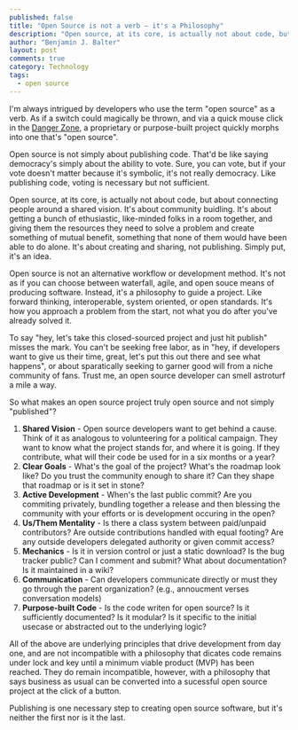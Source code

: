 ```yaml
---
published: false
title: "Open Source is not a verb — it's a Philosophy"
description: "Open source, at its core, is actually not about code, but about connecting people around a shared vision."
author: "Benjamin J. Balter"
layout: post
comments: true
category: Technology
tags:
  - open source
---
```


I'm always intrigued by developers who use the term "open source" as a verb. As if a switch could magically be thrown, and via a quick mouse click in the [Danger Zone](http://www.youtube.com/watch?v=V8rZWw9HE7o), a proprietary or purpose-built project quickly morphs into one that's "open source".

Open source is not simply about publishing code. That'd be like saying democracy's simply about the ability to vote. Sure, you can vote, but if your vote doesn't matter because it's symbolic, it's not really democracy. Like publishing code, voting is necessary but not sufficient.

Open source, at its core, is actually not about code, but about connecting people around a shared vision. It's about community buidling. It's about getting a bunch of ethusiastic, like-minded folks in a room together, and giving them the resources they need to solve a problem and create something of mutual benefit, something that none of them would have been able to do alone. It's about creating and sharing, not publishing. Simply put, it's an idea.

Open source is not an alternative workflow or development method. It's not as if you can choose between waterfall, agile, and open souce means of producing software. Instead, it's a philosophy to guide a project. Like forward thinking, interoperable, system oriented, or open standards. It's how you approach a problem from the start, not what you do after you've already solved it.

To say "hey, let's take this closed-sourced project and just hit publish" misses the mark. You can't be seeking free labor, as in "hey, if developers want to give us their time, great, let's put this out there and see what happens", or about sparatically seeking to garner good will from a niche community of fans. Trust me, an open source developer can smell astroturf a mile a way. 

So what makes an open source project truly open source and not simply "published"?

1. **Shared Vision** - Open source developers want to get behind a cause. Think of it as analogous to volunteering for a political campaign. They want to know what the project stands for, and where it is going. If they contribute, what will their code be used for in a six months or a year?
2. **Clear Goals** - What's the goal of the project? What's the roadmap look like? Do you trust the community enough to share it? Can they shape that roadmap or is it set in stone?
3. **Active Development** - When's the last public commit? Are you commiting privately, bundling together a release and then blessing the community with your efforts or is development occuring in the open?
4. **Us/Them Mentality** - Is there a class system between paid/unpaid contributors? Are outside contributions handled with equal footing? Are any outside developers delegated authority or given commit access?
5. **Mechanics** - Is it in version control or just a static download? Is the bug tracker public? Can I comment and submit? What about documentation? Is it maintained in a wiki?
6. **Communication** - Can developers communicate directly or must they go through the parent organization? (e.g., annoucment verses conversation models)
7. **Purpose-built Code** - Is the code writen for open source? Is it sufficiently documented? Is it modular? Is it specific to the initial usecase or abstracted out to the underlying logic?

All of the above are underlying principles that drive development from day one, and are not incompatible with a philosophy that dicates code remains under lock and key until a minimum viable product (MVP) has been reached. They do remain incompatible, however, with a philosophy that says business as usual can be converted into a sucessful open source project at the click of a button. 

Publishing is one necessary step to creating open source software, but it's neither the first nor is it the last.